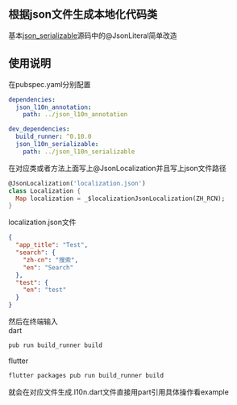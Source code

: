 ## 根据json文件生成本地化代码类
基本[json_serializable](https://github.com/dart-lang/json_serializable)源码中的@JsonLiteral简单改造
## 使用说明

在pubspec.yaml分别配置

```yaml
dependencies:
  json_l10n_annotation:
    path: ../json_l10n_annotation

dev_dependencies:
  build_runner: ^0.10.0
  json_l10n_serializable:
    path: ../json_l10n_serializable
```

在对应类或者方法上面写上@JsonLocalization并且写上json文件路径
```dart
@JsonLocalization('localization.json')
class Localization {
  Map localization = _$localizationJsonLocalization(ZH_RCN);
}
```

localization.json文件
```json
{
  "app_title": "Test",
  "search": {
    "zh-cn": "搜索",
    "en": "Search"
  },
  "test": {
    "en": "test"
  }
}
```

然后在终端输入<br>
dart
```bash
pub run build_runner build
```
flutter
```bash
flutter packages pub run build_runner build
```

就会在对应文件生成.l10n.dart文件直接用part引用具体操作看example

